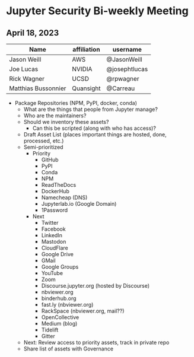 # Jupyter Security Bi-weekly Meeting

## April 18, 2023

| Name               | affiliation| username         |
| -------------------| -----------| -----------------|
| Jason Weill        | AWS        | @JasonWeill      |
| Joe Lucas          | NVIDIA     | @josephtlucas    |
| Rick Wagner        | UCSD       | @rpwagner        |
| Matthias Bussonnier| Quansight  | @Carreau         |

* Package Repositories (NPM, PyPI, docker, conda)
    * What are the things that people from Jupyter manage?
    * Who are the maintainers?
    * Should we inventory these assets?
        * Can this be scripted (along with who has access)?
    * Draft Asset List (places important things are hosted, done, processed, etc.)
    * Semi-prioritized
        * Priority
            * GitHub
            * PyPI
            * Conda
            * NPM
            * ReadTheDocs
            * DockerHub
            * Namecheap (DNS)
            * Jupyterlab.io (Google Domain)
            * 1Password
        * Next
            * Twitter
            * Facebook
            * LinkedIn
            * Mastodon
            * CloudFlare
            * Google Drive
            * GMail
            * Google Groups
            * YouTube
            * Zoom
            * Discourse.jupyter.org (hosted by Discourse)
            * nbviewer.org
            * binderhub.org
            * fast.ly (nbviewer.org)
            * RackSpace (nbviewer.org, mail??)
            * OpenCollective
            * Medium (blog)
            * Tidelift
            * Gitter
    * Next: Review access to priority assets, track in private repo
    * Share list of assets with Governance

